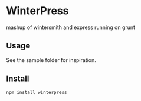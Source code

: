 # WinterPress

mashup of wintersmith and express running on grunt

## Usage

See the sample folder for inspiration.

## Install

	npm install winterpress
